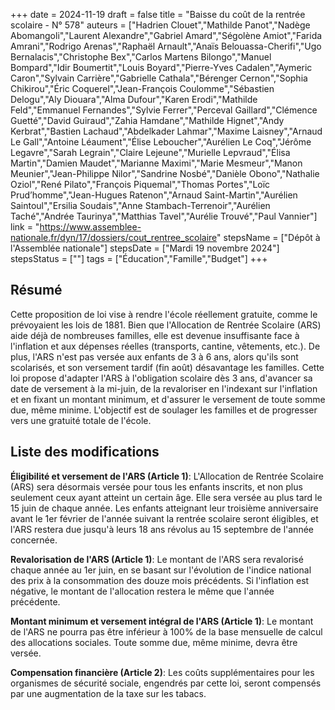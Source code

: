 +++
date = 2024-11-19
draft = false
title = "Baisse du coût de la rentrée scolaire - N° 578"
auteurs = ["Hadrien Clouet","Mathilde Panot","Nadège Abomangoli","Laurent Alexandre","Gabriel Amard","Ségolène Amiot","Farida Amrani","Rodrigo Arenas","Raphaël Arnault","Anaïs Belouassa-Cherifi","Ugo Bernalacis","Christophe Bex","Carlos Martens Bilongo","Manuel Bompard","Idir Boumertit","Louis Boyard","Pierre-Yves Cadalen","Aymeric Caron","Sylvain Carrière","Gabrielle Cathala","Bérenger Cernon","Sophia Chikirou","Éric Coquerel","Jean-François Coulomme","Sébastien Delogu","Aly Diouara","Alma Dufour","Karen Erodi","Mathilde Feld","Emmanuel Fernandes","Sylvie Ferrer","Perceval Gaillard","Clémence Guetté","David Guiraud","Zahia Hamdane","Mathilde Hignet","Andy Kerbrat","Bastien Lachaud","Abdelkader Lahmar","Maxime Laisney","Arnaud Le Gall","Antoine Léaument","Élise Leboucher","Aurélien Le Coq","Jérôme Legavre","Sarah Legrain","Claire Lejeune","Murielle Lepvraud","Élisa Martin","Damien Maudet","Marianne Maximi","Marie Mesmeur","Manon Meunier","Jean-Philippe Nilor","Sandrine Nosbé","Danièle Obono","Nathalie Oziol","René Pilato","François Piquemal","Thomas Portes","Loïc Prud’homme","Jean-Hugues Ratenon","Arnaud Saint-Martin","Aurélien Saintoul","Ersilia Soudais","Anne Stambach-Terrenoir","Aurélien Taché","Andrée Taurinya","Matthias Tavel","Aurélie Trouvé","Paul Vannier"]
link = "https://www.assemblee-nationale.fr/dyn/17/dossiers/cout_rentree_scolaire"
stepsName = ["Dépôt à l'Assemblée nationale"]
stepsDate = ["Mardi 19 novembre 2024"]
stepsStatus = [""]
tags = ["Éducation","Famille","Budget"]
+++

## Résumé

Cette proposition de loi vise à rendre l'école réellement gratuite, comme le prévoyaient les lois de 1881. Bien que l'Allocation de Rentrée Scolaire (ARS) aide déjà de nombreuses familles, elle est devenue insuffisante face à l'inflation et aux dépenses réelles (transports, cantine, vêtements, etc.). De plus, l'ARS n'est pas versée aux enfants de 3 à 6 ans, alors qu'ils sont scolarisés, et son versement tardif (fin août) désavantage les familles. Cette loi propose d'adapter l'ARS à l'obligation scolaire dès 3 ans, d'avancer sa date de versement à la mi-juin, de la revaloriser en l'indexant sur l'inflation et en fixant un montant minimum, et d'assurer le versement de toute somme due, même minime. L'objectif est de soulager les familles et de progresser vers une gratuité totale de l'école.

## Liste des modifications

**Éligibilité et versement de l'ARS (Article 1)**: L'Allocation de Rentrée Scolaire (ARS) sera désormais versée pour tous les enfants inscrits, et non plus seulement ceux ayant atteint un certain âge. Elle sera versée au plus tard le 15 juin de chaque année. Les enfants atteignant leur troisième anniversaire avant le 1er février de l'année suivant la rentrée scolaire seront éligibles, et l'ARS restera due jusqu'à leurs 18 ans révolus au 15 septembre de l'année concernée.

**Revalorisation de l'ARS (Article 1)**: Le montant de l'ARS sera revalorisé chaque année au 1er juin, en se basant sur l'évolution de l'indice national des prix à la consommation des douze mois précédents. Si l'inflation est négative, le montant de l'allocation restera le même que l'année précédente.

**Montant minimum et versement intégral de l'ARS (Article 1)**: Le montant de l'ARS ne pourra pas être inférieur à 100% de la base mensuelle de calcul des allocations sociales. Toute somme due, même minime, devra être versée.

**Compensation financière (Article 2)**: Les coûts supplémentaires pour les organismes de sécurité sociale, engendrés par cette loi, seront compensés par une augmentation de la taxe sur les tabacs.
